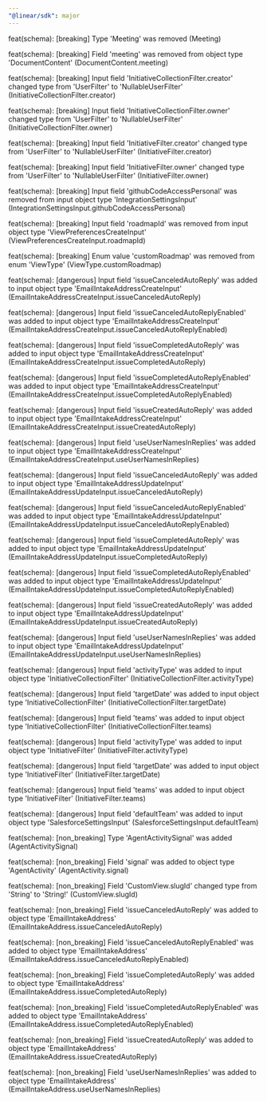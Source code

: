 ```yaml
---
"@linear/sdk": major
---
```



feat(schema): [breaking] Type 'Meeting' was removed (Meeting)

feat(schema): [breaking] Field 'meeting' was removed from object type 'DocumentContent' (DocumentContent.meeting)

feat(schema): [breaking] Input field 'InitiativeCollectionFilter.creator' changed type from 'UserFilter' to 'NullableUserFilter' (InitiativeCollectionFilter.creator)

feat(schema): [breaking] Input field 'InitiativeCollectionFilter.owner' changed type from 'UserFilter' to 'NullableUserFilter' (InitiativeCollectionFilter.owner)

feat(schema): [breaking] Input field 'InitiativeFilter.creator' changed type from 'UserFilter' to 'NullableUserFilter' (InitiativeFilter.creator)

feat(schema): [breaking] Input field 'InitiativeFilter.owner' changed type from 'UserFilter' to 'NullableUserFilter' (InitiativeFilter.owner)

feat(schema): [breaking] Input field 'githubCodeAccessPersonal' was removed from input object type 'IntegrationSettingsInput' (IntegrationSettingsInput.githubCodeAccessPersonal)

feat(schema): [breaking] Input field 'roadmapId' was removed from input object type 'ViewPreferencesCreateInput' (ViewPreferencesCreateInput.roadmapId)

feat(schema): [breaking] Enum value 'customRoadmap' was removed from enum 'ViewType' (ViewType.customRoadmap)

feat(schema): [dangerous] Input field 'issueCanceledAutoReply' was added to input object type 'EmailIntakeAddressCreateInput' (EmailIntakeAddressCreateInput.issueCanceledAutoReply)

feat(schema): [dangerous] Input field 'issueCanceledAutoReplyEnabled' was added to input object type 'EmailIntakeAddressCreateInput' (EmailIntakeAddressCreateInput.issueCanceledAutoReplyEnabled)

feat(schema): [dangerous] Input field 'issueCompletedAutoReply' was added to input object type 'EmailIntakeAddressCreateInput' (EmailIntakeAddressCreateInput.issueCompletedAutoReply)

feat(schema): [dangerous] Input field 'issueCompletedAutoReplyEnabled' was added to input object type 'EmailIntakeAddressCreateInput' (EmailIntakeAddressCreateInput.issueCompletedAutoReplyEnabled)

feat(schema): [dangerous] Input field 'issueCreatedAutoReply' was added to input object type 'EmailIntakeAddressCreateInput' (EmailIntakeAddressCreateInput.issueCreatedAutoReply)

feat(schema): [dangerous] Input field 'useUserNamesInReplies' was added to input object type 'EmailIntakeAddressCreateInput' (EmailIntakeAddressCreateInput.useUserNamesInReplies)

feat(schema): [dangerous] Input field 'issueCanceledAutoReply' was added to input object type 'EmailIntakeAddressUpdateInput' (EmailIntakeAddressUpdateInput.issueCanceledAutoReply)

feat(schema): [dangerous] Input field 'issueCanceledAutoReplyEnabled' was added to input object type 'EmailIntakeAddressUpdateInput' (EmailIntakeAddressUpdateInput.issueCanceledAutoReplyEnabled)

feat(schema): [dangerous] Input field 'issueCompletedAutoReply' was added to input object type 'EmailIntakeAddressUpdateInput' (EmailIntakeAddressUpdateInput.issueCompletedAutoReply)

feat(schema): [dangerous] Input field 'issueCompletedAutoReplyEnabled' was added to input object type 'EmailIntakeAddressUpdateInput' (EmailIntakeAddressUpdateInput.issueCompletedAutoReplyEnabled)

feat(schema): [dangerous] Input field 'issueCreatedAutoReply' was added to input object type 'EmailIntakeAddressUpdateInput' (EmailIntakeAddressUpdateInput.issueCreatedAutoReply)

feat(schema): [dangerous] Input field 'useUserNamesInReplies' was added to input object type 'EmailIntakeAddressUpdateInput' (EmailIntakeAddressUpdateInput.useUserNamesInReplies)

feat(schema): [dangerous] Input field 'activityType' was added to input object type 'InitiativeCollectionFilter' (InitiativeCollectionFilter.activityType)

feat(schema): [dangerous] Input field 'targetDate' was added to input object type 'InitiativeCollectionFilter' (InitiativeCollectionFilter.targetDate)

feat(schema): [dangerous] Input field 'teams' was added to input object type 'InitiativeCollectionFilter' (InitiativeCollectionFilter.teams)

feat(schema): [dangerous] Input field 'activityType' was added to input object type 'InitiativeFilter' (InitiativeFilter.activityType)

feat(schema): [dangerous] Input field 'targetDate' was added to input object type 'InitiativeFilter' (InitiativeFilter.targetDate)

feat(schema): [dangerous] Input field 'teams' was added to input object type 'InitiativeFilter' (InitiativeFilter.teams)

feat(schema): [dangerous] Input field 'defaultTeam' was added to input object type 'SalesforceSettingsInput' (SalesforceSettingsInput.defaultTeam)

feat(schema): [non_breaking] Type 'AgentActivitySignal' was added (AgentActivitySignal)

feat(schema): [non_breaking] Field 'signal' was added to object type 'AgentActivity' (AgentActivity.signal)

feat(schema): [non_breaking] Field 'CustomView.slugId' changed type from 'String' to 'String!' (CustomView.slugId)

feat(schema): [non_breaking] Field 'issueCanceledAutoReply' was added to object type 'EmailIntakeAddress' (EmailIntakeAddress.issueCanceledAutoReply)

feat(schema): [non_breaking] Field 'issueCanceledAutoReplyEnabled' was added to object type 'EmailIntakeAddress' (EmailIntakeAddress.issueCanceledAutoReplyEnabled)

feat(schema): [non_breaking] Field 'issueCompletedAutoReply' was added to object type 'EmailIntakeAddress' (EmailIntakeAddress.issueCompletedAutoReply)

feat(schema): [non_breaking] Field 'issueCompletedAutoReplyEnabled' was added to object type 'EmailIntakeAddress' (EmailIntakeAddress.issueCompletedAutoReplyEnabled)

feat(schema): [non_breaking] Field 'issueCreatedAutoReply' was added to object type 'EmailIntakeAddress' (EmailIntakeAddress.issueCreatedAutoReply)

feat(schema): [non_breaking] Field 'useUserNamesInReplies' was added to object type 'EmailIntakeAddress' (EmailIntakeAddress.useUserNamesInReplies)